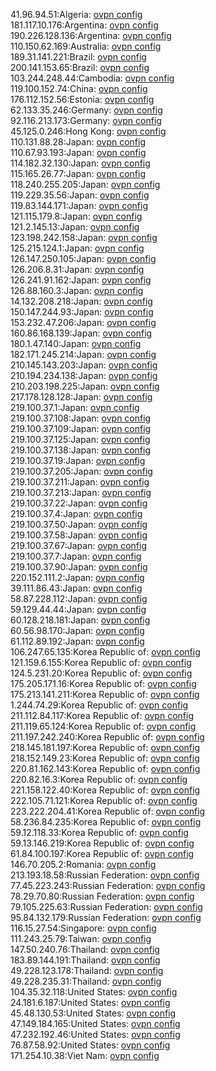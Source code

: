 41.96.94.51:Algeria: [ovpn config](vpn/41_96_94_51.ovpn)  
181.117.10.176:Argentina: [ovpn config](vpn/181_117_10_176.ovpn)  
190.226.128.136:Argentina: [ovpn config](vpn/190_226_128_136.ovpn)  
110.150.62.169:Australia: [ovpn config](vpn/110_150_62_169.ovpn)  
189.31.141.221:Brazil: [ovpn config](vpn/189_31_141_221.ovpn)  
200.141.153.65:Brazil: [ovpn config](vpn/200_141_153_65.ovpn)  
103.244.248.44:Cambodia: [ovpn config](vpn/103_244_248_44.ovpn)  
119.100.152.74:China: [ovpn config](vpn/119_100_152_74.ovpn)  
176.112.152.56:Estonia: [ovpn config](vpn/176_112_152_56.ovpn)  
62.133.35.246:Germany: [ovpn config](vpn/62_133_35_246.ovpn)  
92.116.213.173:Germany: [ovpn config](vpn/92_116_213_173.ovpn)  
45.125.0.246:Hong Kong: [ovpn config](vpn/45_125_0_246.ovpn)  
110.131.88.28:Japan: [ovpn config](vpn/110_131_88_28.ovpn)  
110.67.93.193:Japan: [ovpn config](vpn/110_67_93_193.ovpn)  
114.182.32.130:Japan: [ovpn config](vpn/114_182_32_130.ovpn)  
115.165.26.77:Japan: [ovpn config](vpn/115_165_26_77.ovpn)  
118.240.255.205:Japan: [ovpn config](vpn/118_240_255_205.ovpn)  
119.229.35.56:Japan: [ovpn config](vpn/119_229_35_56.ovpn)  
119.83.144.171:Japan: [ovpn config](vpn/119_83_144_171.ovpn)  
121.115.179.8:Japan: [ovpn config](vpn/121_115_179_8.ovpn)  
121.2.145.13:Japan: [ovpn config](vpn/121_2_145_13.ovpn)  
123.198.242.158:Japan: [ovpn config](vpn/123_198_242_158.ovpn)  
125.215.124.1:Japan: [ovpn config](vpn/125_215_124_1.ovpn)  
126.147.250.105:Japan: [ovpn config](vpn/126_147_250_105.ovpn)  
126.206.8.31:Japan: [ovpn config](vpn/126_206_8_31.ovpn)  
126.241.91.162:Japan: [ovpn config](vpn/126_241_91_162.ovpn)  
126.88.160.3:Japan: [ovpn config](vpn/126_88_160_3.ovpn)  
14.132.208.218:Japan: [ovpn config](vpn/14_132_208_218.ovpn)  
150.147.244.93:Japan: [ovpn config](vpn/150_147_244_93.ovpn)  
153.232.47.206:Japan: [ovpn config](vpn/153_232_47_206.ovpn)  
160.86.168.139:Japan: [ovpn config](vpn/160_86_168_139.ovpn)  
180.1.47.140:Japan: [ovpn config](vpn/180_1_47_140.ovpn)  
182.171.245.214:Japan: [ovpn config](vpn/182_171_245_214.ovpn)  
210.145.143.203:Japan: [ovpn config](vpn/210_145_143_203.ovpn)  
210.194.234.138:Japan: [ovpn config](vpn/210_194_234_138.ovpn)  
210.203.198.225:Japan: [ovpn config](vpn/210_203_198_225.ovpn)  
217.178.128.128:Japan: [ovpn config](vpn/217_178_128_128.ovpn)  
219.100.37.1:Japan: [ovpn config](vpn/219_100_37_1.ovpn)  
219.100.37.108:Japan: [ovpn config](vpn/219_100_37_108.ovpn)  
219.100.37.109:Japan: [ovpn config](vpn/219_100_37_109.ovpn)  
219.100.37.125:Japan: [ovpn config](vpn/219_100_37_125.ovpn)  
219.100.37.138:Japan: [ovpn config](vpn/219_100_37_138.ovpn)  
219.100.37.19:Japan: [ovpn config](vpn/219_100_37_19.ovpn)  
219.100.37.205:Japan: [ovpn config](vpn/219_100_37_205.ovpn)  
219.100.37.211:Japan: [ovpn config](vpn/219_100_37_211.ovpn)  
219.100.37.213:Japan: [ovpn config](vpn/219_100_37_213.ovpn)  
219.100.37.22:Japan: [ovpn config](vpn/219_100_37_22.ovpn)  
219.100.37.4:Japan: [ovpn config](vpn/219_100_37_4.ovpn)  
219.100.37.50:Japan: [ovpn config](vpn/219_100_37_50.ovpn)  
219.100.37.58:Japan: [ovpn config](vpn/219_100_37_58.ovpn)  
219.100.37.67:Japan: [ovpn config](vpn/219_100_37_67.ovpn)  
219.100.37.7:Japan: [ovpn config](vpn/219_100_37_7.ovpn)  
219.100.37.90:Japan: [ovpn config](vpn/219_100_37_90.ovpn)  
220.152.111.2:Japan: [ovpn config](vpn/220_152_111_2.ovpn)  
39.111.86.43:Japan: [ovpn config](vpn/39_111_86_43.ovpn)  
58.87.228.112:Japan: [ovpn config](vpn/58_87_228_112.ovpn)  
59.129.44.44:Japan: [ovpn config](vpn/59_129_44_44.ovpn)  
60.128.218.181:Japan: [ovpn config](vpn/60_128_218_181.ovpn)  
60.56.98.170:Japan: [ovpn config](vpn/60_56_98_170.ovpn)  
61.112.89.192:Japan: [ovpn config](vpn/61_112_89_192.ovpn)  
106.247.65.135:Korea Republic of: [ovpn config](vpn/106_247_65_135.ovpn)  
121.159.6.155:Korea Republic of: [ovpn config](vpn/121_159_6_155.ovpn)  
124.5.231.20:Korea Republic of: [ovpn config](vpn/124_5_231_20.ovpn)  
175.205.171.16:Korea Republic of: [ovpn config](vpn/175_205_171_16.ovpn)  
175.213.141.211:Korea Republic of: [ovpn config](vpn/175_213_141_211.ovpn)  
1.244.74.29:Korea Republic of: [ovpn config](vpn/1_244_74_29.ovpn)  
211.112.84.117:Korea Republic of: [ovpn config](vpn/211_112_84_117.ovpn)  
211.119.65.124:Korea Republic of: [ovpn config](vpn/211_119_65_124.ovpn)  
211.197.242.240:Korea Republic of: [ovpn config](vpn/211_197_242_240.ovpn)  
218.145.181.197:Korea Republic of: [ovpn config](vpn/218_145_181_197.ovpn)  
218.152.149.23:Korea Republic of: [ovpn config](vpn/218_152_149_23.ovpn)  
220.81.162.143:Korea Republic of: [ovpn config](vpn/220_81_162_143.ovpn)  
220.82.16.3:Korea Republic of: [ovpn config](vpn/220_82_16_3.ovpn)  
221.158.122.40:Korea Republic of: [ovpn config](vpn/221_158_122_40.ovpn)  
222.105.71.121:Korea Republic of: [ovpn config](vpn/222_105_71_121.ovpn)  
223.222.204.41:Korea Republic of: [ovpn config](vpn/223_222_204_41.ovpn)  
58.236.84.235:Korea Republic of: [ovpn config](vpn/58_236_84_235.ovpn)  
59.12.118.33:Korea Republic of: [ovpn config](vpn/59_12_118_33.ovpn)  
59.13.146.219:Korea Republic of: [ovpn config](vpn/59_13_146_219.ovpn)  
61.84.100.197:Korea Republic of: [ovpn config](vpn/61_84_100_197.ovpn)  
146.70.205.2:Romania: [ovpn config](vpn/146_70_205_2.ovpn)  
213.193.18.58:Russian Federation: [ovpn config](vpn/213_193_18_58.ovpn)  
77.45.223.243:Russian Federation: [ovpn config](vpn/77_45_223_243.ovpn)  
78.29.70.80:Russian Federation: [ovpn config](vpn/78_29_70_80.ovpn)  
79.105.225.63:Russian Federation: [ovpn config](vpn/79_105_225_63.ovpn)  
95.84.132.179:Russian Federation: [ovpn config](vpn/95_84_132_179.ovpn)  
116.15.27.54:Singapore: [ovpn config](vpn/116_15_27_54.ovpn)  
111.243.25.79:Taiwan: [ovpn config](vpn/111_243_25_79.ovpn)  
147.50.240.76:Thailand: [ovpn config](vpn/147_50_240_76.ovpn)  
183.89.144.191:Thailand: [ovpn config](vpn/183_89_144_191.ovpn)  
49.228.123.178:Thailand: [ovpn config](vpn/49_228_123_178.ovpn)  
49.228.235.31:Thailand: [ovpn config](vpn/49_228_235_31.ovpn)  
104.35.32.118:United States: [ovpn config](vpn/104_35_32_118.ovpn)  
24.181.6.187:United States: [ovpn config](vpn/24_181_6_187.ovpn)  
45.48.130.53:United States: [ovpn config](vpn/45_48_130_53.ovpn)  
47.149.184.165:United States: [ovpn config](vpn/47_149_184_165.ovpn)  
47.232.192.46:United States: [ovpn config](vpn/47_232_192_46.ovpn)  
76.87.58.92:United States: [ovpn config](vpn/76_87_58_92.ovpn)  
171.254.10.38:Viet Nam: [ovpn config](vpn/171_254_10_38.ovpn)  
